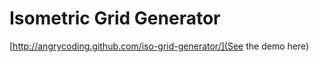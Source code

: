 Isometric Grid Generator
==================

[http://angrycoding.github.com/iso-grid-generator/](See the demo here)

